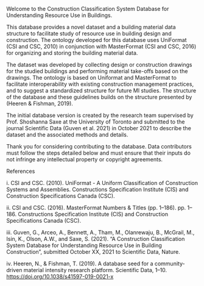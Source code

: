 Welcome to the Construction Classification System Database for Understanding Resource Use in Buildings.

This database provides a novel dataset and a building material data structure to facilitate study of resource use in building design and construction. The ontology developed for this database uses UniFormat (CSI and CSC, 2010) in conjunction with MasterFormat (CSI and CSC, 2016) for organizing and storing the building material data.

The dataset was developed by collecting design or construction drawings for the studied buildings and performing material take-offs based on the drawings. The ontology is based on Uniformat and MasterFormat to facilitate interoperability with existing construction management practices, and to suggest a standardized structure for future MI studies. The structure of the database and these guidelines builds on the structure presented by (Heeren & Fishman, 2019).

The initial database version is created by the research team supervised by Prof. Shoshanna Saxe at the University of Toronto and submitted to the journal Scientific Data (Guven et al. 2021) in October 2021 to describe the dataset and the associated methods and details.

Thank you for considering contributing to the database. Data contributors must follow the steps detailed below and must ensure that their inputs do not infringe any intellectual property or copyright agreements.

References

i. CSI and CSC. (2010). UniFormat - A Uniform Classification of Construction Systems and Assemblies. Constructions Specification Institute (CIS) and Construction Specifications Canada (CSC).


ii. CSI and CSC. (2016). MasterFormat Numbers & Titles (pp. 1–186). pp. 1–186. Constructions Specification Institute (CIS) and Construction Specifications Canada (CSC).


iii. Guven, G., Arceo, A., Bennett, A., Tham, M., Olanrewaju, B., McGrail, M., Isin, K., Olson, A.W., and Saxe, S. (2021). “A Construction Classification System Database for Understanding Resource Use in Building Construction”, submitted October XX, 2021 to Scientific Data, Nature.


iv. Heeren, N., & Fishman, T. (2019). A database seed for a community-driven material intensity research platform. Scientific Data, 1–10. https://doi.org/10.1038/s41597-019-0021-x

